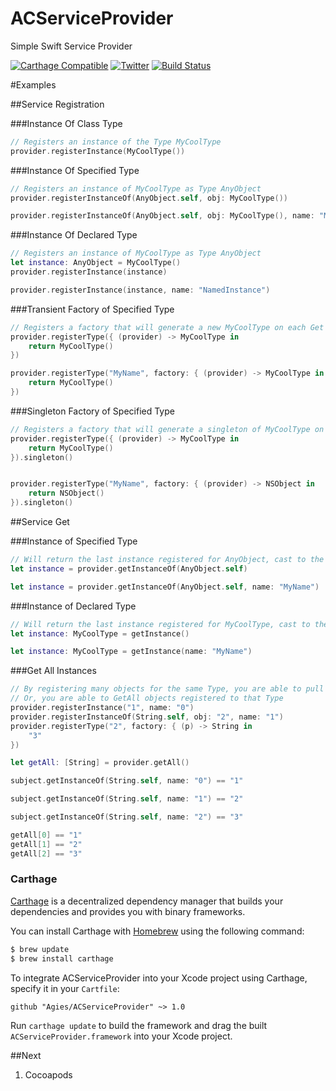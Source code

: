# ACServiceProvider
Simple Swift Service Provider

[![Carthage Compatible](https://img.shields.io/badge/Carthage-compatible-4BC51D.svg?style=flat)](https://github.com/Carthage/Carthage)
[![Twitter](https://img.shields.io/badge/twitter-@Agies1-blue.svg?style=flat)](http://twitter.com/Agies1)
[![Build Status](https://travis-ci.org/Agies/ACServiceProvider.svg?branch=master)](https://travis-ci.org/Agies/ACServiceProvider)

#Examples

##Service Registration

###Instance Of Class Type

```swift
// Registers an instance of the Type MyCoolType
provider.registerInstance(MyCoolType())
```

###Instance Of Specified Type

```swift
// Registers an instance of MyCoolType as Type AnyObject
provider.registerInstanceOf(AnyObject.self, obj: MyCoolType())

provider.registerInstanceOf(AnyObject.self, obj: MyCoolType(), name: "MyName")
```

###Instance Of Declared Type

```swift
// Registers an instance of MyCoolType as Type AnyObject
let instance: AnyObject = MyCoolType()
provider.registerInstance(instance)

provider.registerInstance(instance, name: "NamedInstance")
```

###Transient Factory of Specified Type

```swift
// Registers a factory that will generate a new MyCoolType on each Get
provider.registerType({ (provider) -> MyCoolType in
    return MyCoolType()
})

provider.registerType("MyName", factory: { (provider) -> MyCoolType in
    return MyCoolType()
})
```

###Singleton Factory of Specified Type

```swift
// Registers a factory that will generate a singleton of MyCoolType on each Get
provider.registerType({ (provider) -> MyCoolType in
    return MyCoolType()
}).singleton()


provider.registerType("MyName", factory: { (provider) -> NSObject in
    return NSObject()
}).singleton()

```

##Service Get

###Instance of Specified Type

```swift
// Will return the last instance registered for AnyObject, cast to the Specified Type
let instance = provider.getInstanceOf(AnyObject.self)

let instance = provider.getInstanceOf(AnyObject.self, name: "MyName")
```

###Instance of Declared Type

```swift
// Will return the last instance registered for MyCoolType, cast to the Declared Type
let instance: MyCoolType = getInstance() 

let instance: MyCoolType = getInstance(name: "MyName") 
```

###Get All Instances

```swift
// By registering many objects for the same Type, you are able to pull each out by name
// Or, you are able to GetAll objects registered to that Type
provider.registerInstance("1", name: "0")
provider.registerInstanceOf(String.self, obj: "2", name: "1")
provider.registerType("2", factory: { (p) -> String in
    "3"
})

let getAll: [String] = provider.getAll()

subject.getInstanceOf(String.self, name: "0") == "1"

subject.getInstanceOf(String.self, name: "1") == "2"

subject.getInstanceOf(String.self, name: "2") == "3"

getAll[0] == "1"
getAll[1] == "2"
getAll[2] == "3"
```

### Carthage

[Carthage](https://github.com/Carthage/Carthage) is a decentralized dependency manager that builds your dependencies and provides you with binary frameworks.

You can install Carthage with [Homebrew](http://brew.sh/) using the following command:

```bash
$ brew update
$ brew install carthage
```

To integrate ACServiceProvider into your Xcode project using Carthage, specify it in your `Cartfile`:

```ogdl
github "Agies/ACServiceProvider" ~> 1.0
```

Run `carthage update` to build the framework and drag the built `ACServiceProvider.framework` into your Xcode project.

##Next

1. Cocoapods